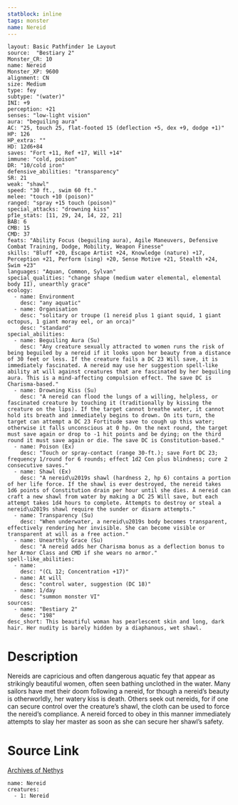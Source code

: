 ```yaml
---
statblock: inline
tags: monster
name: Nereid
---
```

```statblock
layout: Basic Pathfinder 1e Layout
source:  "Bestiary 2"
Monster_CR: 10
name: Nereid
Monster_XP: 9600
alignment: CN
size: Medium
type: fey
subtype: "(water)"
INI: +9
perception: +21
senses: "low-light vision"
aura: "beguiling aura"
AC: "25, touch 25, flat-footed 15 (deflection +5, dex +9, dodge +1)"
HP: 126
HP_extra: ""
HD: 12d6+84
saves: "Fort +11, Ref +17, Will +14"
immune: "cold, poison"
DR: "10/cold iron"
defensive_abilities: "transparency"
SR: 21
weak: "shawl"
speed: "30 ft., swim 60 ft."
melee: "touch +10 (poison)"
ranged: "spray +15 touch (poison)"
special_attacks: "drowning kiss"
pf1e_stats: [11, 29, 24, 14, 22, 21]
BAB: 6
CMB: 15
CMD: 37
feats: "Ability Focus (beguiling aura), Agile Maneuvers, Defensive Combat Training, Dodge, Mobility, Weapon Finesse"
skills: "Bluff +20, Escape Artist +24, Knowledge (nature) +17, Perception +21, Perform (sing) +20, Sense Motive +21, Stealth +24, Swim +23"
languages: "Aquan, Common, Sylvan"
special_qualities: "change shape (medium water elemental, elemental body II), unearthly grace"
ecology:
  - name: Environment
    desc: "any aquatic"
  - name: Organisation
    desc: "solitary or troupe (1 nereid plus 1 giant squid, 1 giant octopus, 1 giant moray eel, or an orca)"
    desc: "standard"
special_abilities:
  - name: Beguiling Aura (Su)
    desc: "Any creature sexually attracted to women runs the risk of being beguiled by a nereid if it looks upon her beauty from a distance of 30 feet or less. If the creature fails a DC 23 Will save, it is immediately fascinated. A nereid may use her suggestion spell-like ability at will against creatures that are fascinated by her beguiling aura. This is a mind-affecting compulsion effect. The save DC is Charisma-based."
  - name: Drowning Kiss (Su)
    desc: "A nereid can flood the lungs of a willing, helpless, or fascinated creature by touching it (traditionally by kissing the creature on the lips). If the target cannot breathe water, it cannot hold its breath and immediately begins to drown. On its turn, the target can attempt a DC 23 Fortitude save to cough up this water; otherwise it falls unconscious at 0 hp. On the next round, the target must save again or drop to -1 hit points and be dying; on the third round it must save again or die. The save DC is Constitution-based."
  - name: Poison (Ex)
    desc: "Touch or spray-contact (range 30-ft.); save Fort DC 23; frequency 1/round for 6 rounds; effect 1d2 Con plus blindness; cure 2 consecutive saves."
  - name: Shawl (Ex)
    desc: "A nereid\u2019s shawl (hardness 2, hp 6) contains a portion of her life force. If the shawl is ever destroyed, the nereid takes 1d6 points of Constitution drain per hour until she dies. A nereid can craft a new shawl from water by making a DC 25 Will save, but each attempt takes 1d4 hours to complete. Attempts to destroy or steal a nereid\u2019s shawl require the sunder or disarm attempts."
  - name: Transparency (Su)
    desc: "When underwater, a nereid\u2019s body becomes transparent, effectively rendering her invisible. She can become visible or transparent at will as a free action."
  - name: Unearthly Grace (Su)
    desc: "A nereid adds her Charisma bonus as a deflection bonus to her Armor Class and CMD if she wears no armor."
spell-like_abilities:
  - name:
    desc: "(CL 12; Concentration +17)"
  - name: At will
    desc: "control water, suggestion (DC 18)"
  - name: 1/day
    desc: "summon monster VI"
sources:
  - name: "Bestiary 2"
    desc: "198"
desc_short: This beautiful woman has pearlescent skin and long, dark hair. Her nudity is barely hidden by a diaphanous, wet shawl.
```
# Description
Nereids are capricious and often dangerous aquatic fey that appear as strikingly beautiful women, often seen bathing unclothed in the water. Many sailors have met their doom following a nereid, for though a nereid’s beauty is otherworldly, her watery kiss is death. Others seek out nereids, for if one can secure control over the creature’s shawl, the cloth can be used to force the nereid’s compliance. A nereid forced to obey in this manner immediately attempts to slay her master as soon as she can secure her shawl’s safety.
# Source Link
[Archives of Nethys](https://aonprd.com/MonsterDisplay.aspx?ItemName=Nereid)
```encounter-table
name: Nereid
creatures:
  - 1: Nereid
```
